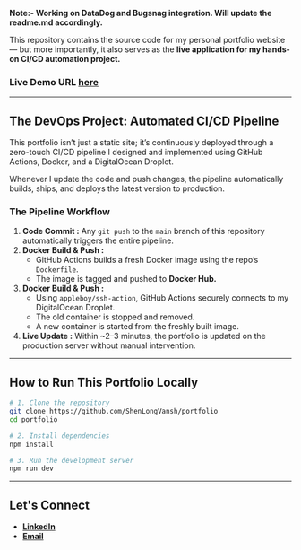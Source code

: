 **Note:- Working on DataDog and Bugsnag integration. Will update the readme.md accordingly.** 

This repository contains the source code for my personal portfolio website — but more importantly, it also serves as the **live application for my hands-on CI/CD automation project.**

### **Live Demo URL [here](https://portfolio-five-lemon-yoqaqn1pf0.vercel.app/)**

---

## The DevOps Project: Automated CI/CD Pipeline

This portfolio isn’t just a static site; it’s continuously deployed through a zero-touch CI/CD pipeline I designed and implemented using GitHub Actions, Docker, and a DigitalOcean Droplet.

Whenever I update the code and push changes, the pipeline automatically builds, ships, and deploys the latest version to production.

### The Pipeline Workflow

1.  **Code Commit :** Any `git push` to the `main` branch of this repository automatically triggers the entire pipeline.
2.  **Docker Build & Push :**
    * GitHub Actions builds a fresh Docker image using the repo’s `Dockerfile`.
    * The image is tagged and pushed to **Docker Hub.**
3.  **Docker Build & Push :**
    * Using `appleboy/ssh-action`, GitHub Actions securely connects to my DigitalOcean Droplet.
    * The old container is stopped and removed.
    * A new container is started from the freshly built image.
4. **Live Update :** Within ~2–3 minutes, the portfolio is updated on the production server without manual intervention.



---

## How to Run This Portfolio Locally

```bash
# 1. Clone the repository
git clone https://github.com/ShenLongVansh/portfolio
cd portfolio

# 2. Install dependencies
npm install

# 3. Run the development server
npm run dev
```

---

## Let's Connect

* **[LinkedIn](https://www.linkedin.com/in/vansh-sharma-4a6882245/)** 
* **[Email](mailto:shenlong.codes@gmail.com)**
